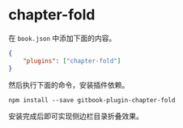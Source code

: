 # chapter-fold

在 `book.json` 中添加下面的内容。

```json
{
    "plugins": ["chapter-fold"]
}
```

然后执行下面的命令，安装插件依赖。

```
npm install --save gitbook-plugin-chapter-fold
```

安装完成后即可实现侧边栏目录折叠效果。